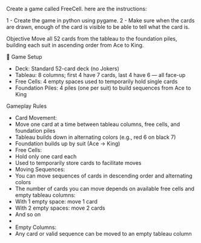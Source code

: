Create a game called FreeCell.  here are the instructions:

1 - Create the game in python using pygame.
2 - Make sure when the cards are drawn, enough of the card is visible to be able to tell what the card is.

Objective
Move all 52 cards from the tableau to the foundation piles, building each suit in ascending order from Ace to King.

🧱 Game Setup
- Deck: Standard 52-card deck (no Jokers)
- Tableau: 8 columns; first 4 have 7 cards, last 4 have 6 — all face-up
- Free Cells: 4 empty spaces used to temporarily hold single cards
- Foundation Piles: 4 piles (one per suit) to build sequences from Ace to King


Gameplay Rules
- Card Movement:
- Move one card at a time between tableau columns, free cells, and foundation piles
- Tableau builds down in alternating colors (e.g., red 6 on black 7)
- Foundation builds up by suit (Ace → King)
- Free Cells:
- Hold only one card each
- Used to temporarily store cards to facilitate moves
- Moving Sequences:
- You can move sequences of cards in descending order and alternating colors
- The number of cards you can move depends on available free cells and empty tableau columns:
- With 1 empty space: move 1 card
- With 2 empty spaces: move 2 cards
- And so on
- 
- Empty Columns:
- Any card or valid sequence can be moved to an empty tableau column
